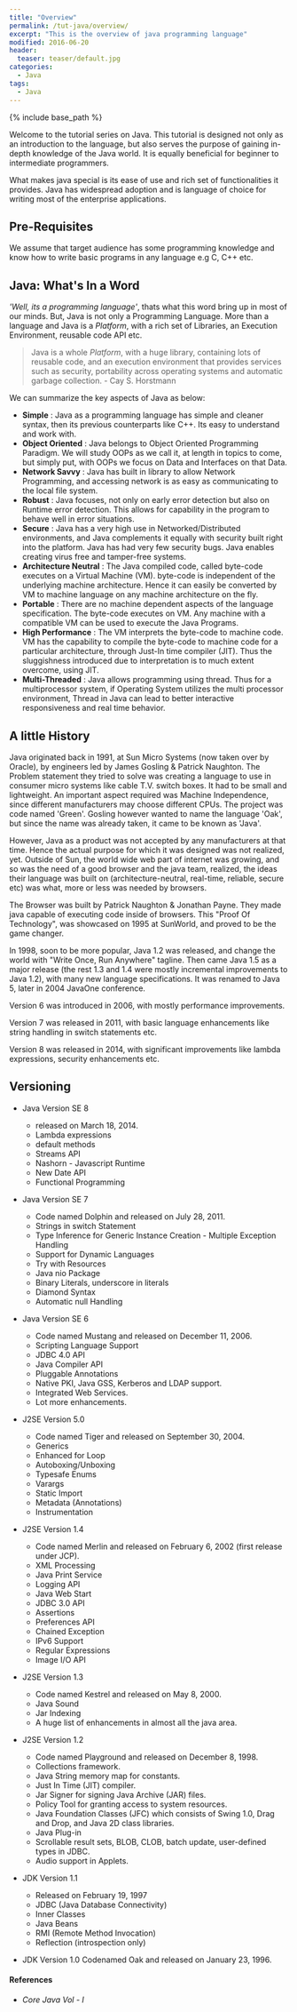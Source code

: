 ```yaml
---
title: "Overview"
permalink: /tut-java/overview/
excerpt: "This is the overview of java programming language"
modified: 2016-06-20
header:
  teaser: teaser/default.jpg
categories:
  - Java
tags:
  - Java
---
```


{% include base_path %}

Welcome to the tutorial series on Java. This tutorial is designed not only as an introduction to the language, but also serves the purpose of gaining in-depth knowledge of the Java world. It is equally beneficial for beginner to intermediate programmers.

What makes java special is its ease of use and rich set of functionalities it provides. Java has widespread adoption and is language of choice for writing most of the enterprise applications.

## Pre-Requisites

We assume that target audience has some programming knowledge and know how to write basic programs in any language e.g C, C++ etc.

## Java: What's In a Word

_'Well, its a programming language'_, thats what this word bring up in most of our minds. But, Java is not only a Programming Language.
More than a language and Java is a *Platform*, with a rich set of Libraries, an Execution Environment, reusable code API etc.

> Java is a whole *Platform*, with a huge library, containing lots of reusable code, and an execution environment that provides services such as security, portability across operating systems and automatic garbage collection. - Cay S. Horstmann

We can summarize the key aspects of Java as below:

+ __Simple__ : Java as a programming language has simple and cleaner syntax, then its previous counterparts like C++. Its easy to understand and work with.
+ __Object Oriented__ : Java belongs to  Object Oriented Programming Paradigm. We will study OOPs as we call it, at length in topics to come, but simply put, with OOPs we focus on Data and Interfaces on that Data.
+ __Network Savvy__ : Java has built in library to allow Network Programming, and accessing network is as easy as communicating to the local file system.
+ __Robust__ : Java focuses, not only on early error detection but also on Runtime error detection. This allows for capability in the program to behave well in error situations.
+ __Secure__ : Java has a very high use in Networked/Distributed environments, and Java complements it equally with security built right into the platform. Java has had very few security bugs. Java enables creating virus free and tamper-free systems.
+ __Architecture Neutral__ : The Java compiled code, called byte-code executes on a Virtual Machine (VM). byte-code is independent of the underlying machine architecture. Hence it can easily be converted by VM to machine language on any machine architecture on the fly.
+ __Portable__ : There are no machine dependent aspects of the language specification. The byte-code executes on VM. Any machine with a compatible VM can be used to execute the Java Programs.
+ __High Performance__ : The VM interprets the byte-code to machine code. VM has the capability to compile the byte-code to machine code for a particular architecture, through Just-In time compiler (JIT). Thus the sluggishness introduced due to interpretation is to much extent overcome, using JIT.
+ __Multi-Threaded__ : Java allows programming using thread. Thus for a multiprocessor system, if Operating System utilizes the multi processor environment, Thread in Java can lead to better interactive responsiveness and real time behavior.

## A little History
Java originated back in 1991, at Sun Micro Systems (now taken over by Oracle), by engineers led by James Gosling & Patrick Naughton. The Problem statement they tried to solve was creating a language to use in consumer micro systems like cable T.V. switch boxes. It had to be small and lightweight. An important aspect required was Machine Independence, since different manufacturers may choose different CPUs.
The project was code named 'Green'. Gosling however wanted to name the language 'Oak', but since the name was already taken, it came to be known as 'Java'.

However, Java as a product was not accepted by any manufacturers at that time. Hence the actual purpose for which it was designed was not realized, yet. Outside of Sun, the world wide web part of internet was growing, and so was the need of a good browser and the java team, realized, the ideas their language was built on (architecture-neutral, real-time, reliable, secure etc) was what, more or less was needed by browsers.

The Browser was built by Patrick Naughton & Jonathan Payne. They made java capable of executing code inside of browsers.  This "Proof Of Technology", was showcased on 1995 at SunWorld, and proved to be the game changer.

In 1998, soon to be more popular, Java 1.2 was released, and change the world with "Write Once, Run Anywhere" tagline. Then came Java 1.5 as a major release (the rest 1.3 and 1.4 were mostly incremental improvements to Java 1.2), with many new language specifications.
It was renamed to Java 5, later in 2004 JavaOne conference.

Version 6 was introduced in 2006, with mostly performance improvements.

Version 7 was released in 2011, with basic language enhancements like string handling in switch statements etc.

Version 8 was released in 2014, with significant improvements like lambda expressions, security enhancements etc.

## Versioning

+ Java Version SE 8
  - released on March 18, 2014.
  - Lambda expressions
  - default methods
  - Streams API
  - Nashorn - Javascript Runtime
  - New Date API
  - Functional Programming

+ Java Version SE 7
  - Code named Dolphin and released on July 28, 2011.
  - Strings in switch Statement
  - Type Inference for Generic Instance Creation - Multiple Exception Handling
  - Support for Dynamic Languages
  - Try with Resources
  - Java nio Package
  - Binary Literals, underscore in literals
  - Diamond Syntax
  - Automatic null Handling

+ Java Version SE 6
  - Code named Mustang and released on December 11, 2006.
  - Scripting Language Support
  - JDBC 4.0 API
  - Java Compiler API
  - Pluggable Annotations
  - Native PKI, Java GSS, Kerberos and LDAP support.
  - Integrated Web Services.
  - Lot more enhancements.

+ J2SE Version 5.0
  - Code named Tiger and released on September 30, 2004.
  - Generics
  - Enhanced for Loop
  - Autoboxing/Unboxing
  - Typesafe Enums
  - Varargs
  - Static Import
  - Metadata (Annotations)
  - Instrumentation

+ J2SE Version 1.4
  - Code named Merlin and released on February 6, 2002 (first release under JCP).
  - XML Processing
  - Java Print Service
  - Logging API
  - Java Web Start
  - JDBC 3.0 API
  - Assertions
  - Preferences API
  - Chained Exception
  - IPv6 Support
  - Regular Expressions  
  - Image I/O API

+ J2SE Version 1.3
  - Code named Kestrel and released on May 8, 2000.
  - Java Sound
  - Jar Indexing
  - A huge list of enhancements in almost all the java area.


+ J2SE Version 1.2
  - Code named Playground and released on December 8, 1998.
  - Collections framework.
  - Java String memory map for constants.
  - Just In Time (JIT) compiler.
  - Jar Signer for signing Java Archive (JAR) files.
  - Policy Tool for granting access to system resources.
  - Java Foundation Classes (JFC) which consists of Swing 1.0, Drag and Drop,
  and Java 2D class libraries.
  - Java Plug-in
  - Scrollable result sets, BLOB, CLOB, batch update, user-defined types in JDBC.
  - Audio support in Applets.

+ JDK Version 1.1
  - Released on February 19, 1997
  - JDBC (Java Database Connectivity)
  - Inner Classes
  - Java Beans
  - RMI (Remote Method Invocation)
  - Reflection (introspection only)


+ JDK Version 1.0
  Codenamed Oak and released on January 23, 1996.

#### References
+ *Core Java Vol - I*
